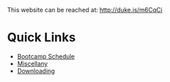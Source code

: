 This website can be reached at: http://duke.is/m6CqCi

# Quick Links

 <!-- a normal html comment 
- [CSP2 Schedule](content/csp2_schedule.md)
- [CSP1 Schedule](content/csp1_schedule.md)
-->

- [Bootcamp Schedule](content/bootcamp_schedule.md)
- [Miscellany](content/reference_info.md)
- [Downloading](content/misc/downloading.md)
